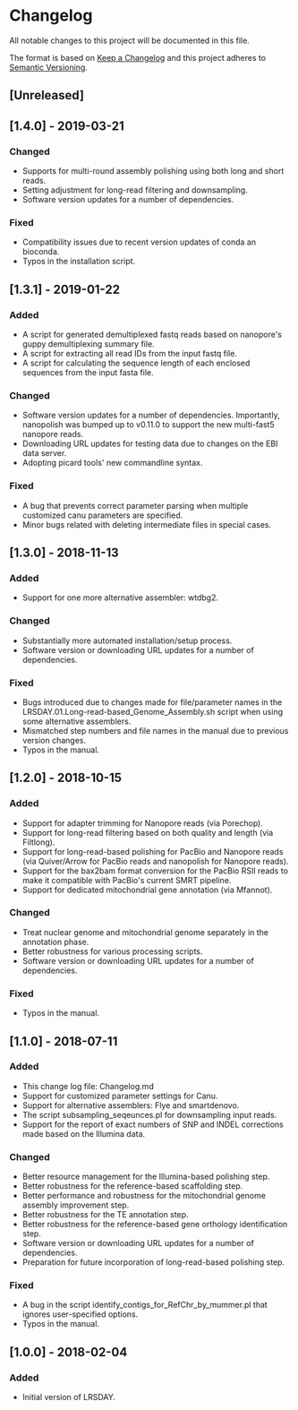 # Changelog

All notable changes to this project will be documented in this file.

The format is based on [Keep a Changelog](http://keepachangelog.com/en/1.0.0/)
and this project adheres to [Semantic Versioning](http://semver.org/spec/v2.0.0.html).

## [Unreleased]

## [1.4.0] - 2019-03-21
### Changed
- Supports for multi-round assembly polishing using both long and short reads.
- Setting adjustment for long-read filtering and downsampling.
- Software version updates for a number of dependencies. 
### Fixed
- Compatibility issues due to recent version updates of conda an bioconda.
- Typos in the installation script.

## [1.3.1] - 2019-01-22
### Added
- A script for generated demultiplexed fastq reads based on nanopore's guppy demultiplexing summary file.
- A script for extracting all read IDs from the input fastq file.
- A script for calculating the sequence length of each enclosed sequences from the input fasta file.
### Changed
- Software version updates for a number of dependencies. Importantly, nanopolish was bumped up to v0.11.0 to support the new multi-fast5 nanopore reads.
- Downloading URL updates for testing data due to changes on the EBI data server. 
- Adopting picard tools' new commandline syntax.
### Fixed
- A bug that prevents correct parameter parsing when multiple customized canu parameters are specified.
- Minor bugs related with deleting intermediate files in special cases.

## [1.3.0] - 2018-11-13
### Added
- Support for one more alternative assembler: wtdbg2.
### Changed
- Substantially more automated installation/setup process.
- Software version or downloading URL updates for a number of dependencies.
### Fixed
- Bugs introduced due to changes made for file/parameter names in the LRSDAY.01.Long-read-based_Genome_Assembly.sh script when using some alternative assemblers.
- Mismatched step numbers and file names in the manual due to previous version changes.
- Typos in the manual.

## [1.2.0] - 2018-10-15
### Added
- Support for adapter trimming for Nanopore reads (via Porechop).
- Support for long-read filtering based on both quality and length (via Filtlong).
- Support for long-read-based polishing for PacBio and Nanopore reads (via Quiver/Arrow for PacBio reads and nanopolish for Nanopore reads).
- Support for the bax2bam format conversion for the PacBio RSII reads to make it compatible with PacBio's current SMRT pipeline.
- Support for dedicated mitochondrial gene annotation (via Mfannot).
### Changed
- Treat nuclear genome and mitochondrial genome separately in the annotation phase.
- Better robustness for various processing scripts.
- Software version or downloading URL updates for a number of dependencies.
### Fixed
- Typos in the manual.

## [1.1.0] - 2018-07-11
### Added
- This change log file: Changelog.md
- Support for customized parameter settings for Canu.
- Support for alternative assemblers: Flye and smartdenovo.
- The script subsampling_seqeunces.pl for downsampling input reads.
- Support for the report of exact numbers of SNP and INDEL corrections made based on the Illumina data.
### Changed
- Better resource management for the Illumina-based polishing step.
- Better robustness for the reference-based scaffolding step.
- Better performance and robustness for the mitochondrial genome assembly improvement step.
- Better robustness for the TE annotation step.
- Better robustness for the reference-based gene orthology identification step.
- Software version or downloading URL updates for a number of dependencies.
- Preparation for future incorporation of long-read-based polishing step.
### Fixed
- A bug in the script identify_contigs_for_RefChr_by_mummer.pl that ignores user-specified options.
- Typos in the manual.

## [1.0.0] - 2018-02-04
### Added
- Initial version of LRSDAY.
